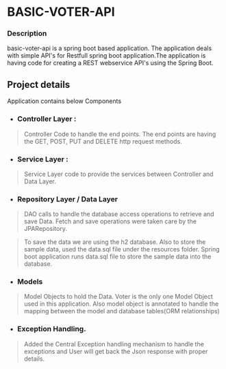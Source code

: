 # BASIC-VOTER-API

### Description
 basic-voter-api is a spring boot based application. The application deals with simple API's for Restfull spring boot application.The application is having code for creating a REST webservice API's using the Spring Boot.
 
 
 ## Project details
 Application contains below Components
*  ### Controller Layer : 
 > Controller Code to handle the end points. The end points are having the GET, POST, PUT and DELETE http request methods.
*  ### Service Layer :
> Service Layer code to provide the services between Controller and Data Layer.
*  ### Repository Layer / Data Layer
> DAO calls to handle the database access operations to retrieve and save Data. Fetch and save operations were taken care by the JPARepository.

>To save the data we are using the h2 database.
>Also to store the sample data, used the data.sql file under the resources folder. Spring boot application runs data.sql file to store the sample data into the database.

*  ### Models
> Model Objects to hold the Data. Voter is the only one Model Object used in this application. Also model object is annotated to handle the mapping between the model and database tables(ORM relationships)
* ### Exception Handling.
> Added the Central Exception handling mechanism to handle the exceptions and User will get back the Json response with proper details.
